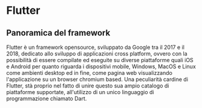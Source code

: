 # Flutter
## Panoramica del framework
Flutter è un framework opensource, sviluppato da Google tra il 2017 e il 2018, dedicato allo sviluppo di applicazioni cross platform, ovvero con la possibilità di essere compilate ed eseguite su diverse piattaforme quali iOS e Android per quanto riguarda i dispositivi mobile,  Windows, MacOS e Linux
come ambienti desktop ed in fine, come pagina web visualizzando l'applicazione su un browser chromium based.
Una peculiarità cardine di Flutter, stà proprio nel fatto di unire questo sua ampio catalogo di piattaforme supportate, all'utilizzo di un unico linguaggio di programmazione chiamato Dart.
